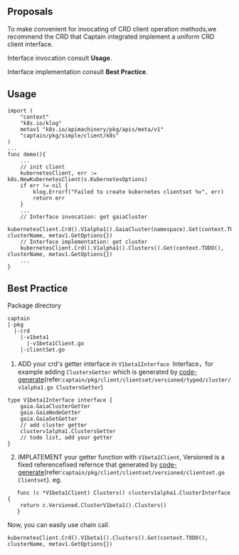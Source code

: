 ## Proposals

To make convenient for invocating of CRD client operation methods,we recommend the CRD that Captain integrated implement a uniform CRD client interface.

Interface invocation consult **Usage**.

Interface implementation consult **Best Practice**.

## Usage

```
import (
	"context"
	"k8s.io/klog"
	metav1 "k8s.io/apimachinery/pkg/apis/meta/v1"
	"captain/pkg/simple/client/k8s"
)
...
func demo(){
	...
	// init client
	kubernetesClient, err := k8s.NewKubernetesClient(s.KubernetesOptions)
	if err != nil {
		klog.Errorf("Failed to create kubernetes clientset %v", err)
		return err
	}
	...
	// Interface invocation: get gaiaCluster
	kubernetesClient.Crd().V1alpha1().GaiaCluster(namespace).Get(context.TODO(), clusterName, metav1.GetOptions{})
	// Interface implementation: get cluster
	kubernetesClient.Crd().V1alpha1().Clusters().Get(context.TODO(), clusterName, metav1.GetOptions{})
	...
}
```

## Best Practice

Package directory

```
captain
|-pkg
  |-crd
    |-v1beta1
      |-v1beta1Client.go
    |-clientSet.go
```

1. ADD your crd's getter interface in `V1beta1Interface `Interface，for example adding `ClustersGetter` which is generated by [code-generate](https://github.com/kubernetes/code-generator)(refer:`captain/pkg/client/clientset/versioned/typed/cluster/v1alpha1.go ClustersGetter`)

```
type V1beta1Interface interface {
	gaia.GaiaClusterGetter
	gaia.GaiaNodeGetter
	gaia.GaiaSetGetter
	// add cluster getter
	clusterv1alpha1.ClustersGetter
	// todo list, add your getter
}
```

2. IMPLATEMENT your getter function with `V1beta1Client`, Versioned is a fixed referencefixed refernce that generated by [code-generate](https://github.com/kubernetes/code-generator)(refer:`captain/pkg/client/clientset/versioned/clientset.go Clientset`). eg.

```
   func (c *V1beta1Client) Clusters() clusterv1alpha1.ClusterInterface {
	return c.Versioned.ClusterV1beta1().Clusters()
   }
```

Now, you can easily use chain call.

```
kubernetesClient.Crd().V1beta1().Clusters().Get(context.TODO(), clusterName, metav1.GetOptions{})
```
